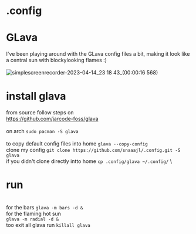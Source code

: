 # .config

# GLava
I've been playing around with the GLava config files a bit, making it look like a central sun with blockylooking flames :) \
\
![simplescreenrecorder-2023-04-14_23 18 43_(00:00:16 568)](https://user-images.githubusercontent.com/19855231/232230826-1f47c1a8-47ae-4c75-a485-3472f0555452.jpg)
# install glava 
from source follow steps on \
https://github.com/jarcode-foss/glava \
\
on arch ```sudo pacman -S glava``` \
\
to copy default config files into home ```glava --copy-config ``` \
clone my config ```git clone https://github.com/snaaajl/.config.git -S glava``` \
if you didn't clone directly intto home ```cp .config/glava ~/.config/``` \

# run 
\
for the bars
```glava -m bars -d &``` \
for the flaming hot sun \
```glava -m radial -d &```
 \
 too exit all glava run
 ```killall glava```
